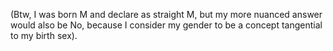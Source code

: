   (Btw, I was born M and declare as straight M, but my more nuanced answer would also be No, because I consider my gender to be a concept tangential to my birth sex).